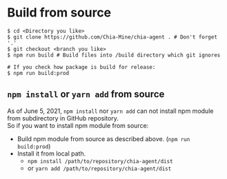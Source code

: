 # Build from source

```shell
$ cd <Directory you like>
$ git clone https://github.com/Chia-Mine/chia-agent . # Don't forget '.'
$ git checkout <branch you like>
$ npm run build # Build files into /build directory which git ignores

# If you check how package is build for release:
$ npm run build:prod
```

## `npm install` or `yarn add` from source

As of June 5, 2021, `npm install` nor `yarn add` can not install npm module from subdirectory in GitHub repository.  
So if you want to install npm module from source:
- Build npm module from source as described above. (`npm run build:prod`)
- Install it from local path.
  - `npm install /path/to/repository/chia-agent/dist`
  - or `yarn add /path/to/repository/chia-agent/dist`
